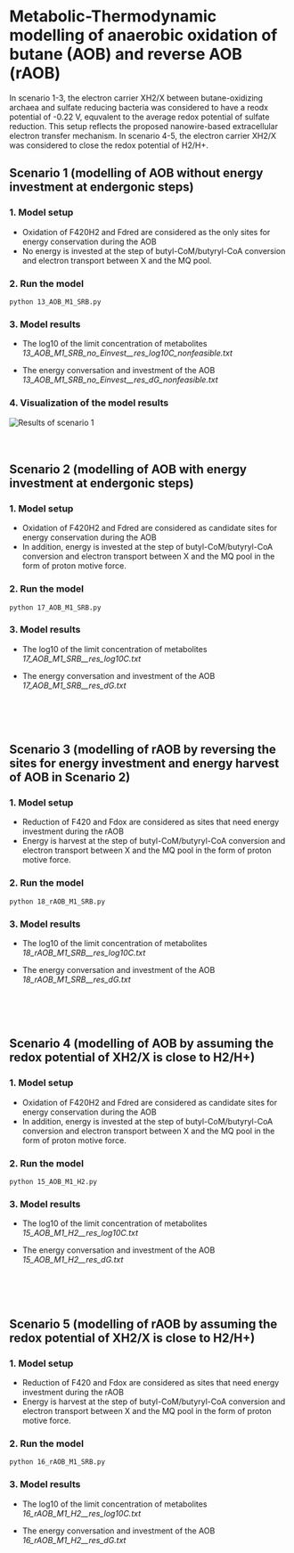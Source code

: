 # Metabolic-Thermodynamic modelling of anaerobic oxidation of butane (AOB) and reverse AOB (rAOB)

In scenario 1-3, the electron carrier XH2/X between butane-oxidizing archaea and sulfate reducing bacteria was considered to have a reodx potential of -0.22 V, equvalent to the average redox potential of sulfate reduction. This setup reflects the proposed nanowire-based extracellular electron transfer mechanism. In scenario 4-5, the electron carrier XH2/X was considered to close the redox potential of H2/H+.


## Scenario 1 (modelling of AOB without energy investment at endergonic steps)

### 1. Model setup
* Oxidation of F420H2 and Fdred are considered as the only sites for energy conservation during the AOB
* No energy is invested at the step of butyl-CoM/butyryl-CoA conversion and electron transport between X and the MQ pool. 

### 2. Run the model
```
python 13_AOB_M1_SRB.py  
```

### 3. Model results 
* The log10 of the limit concentration of metabolites
	*13_AOB_M1_SRB_no_Einvest__res_log10C_nonfeasible.txt*

* The energy conversation and investment of the AOB
	*13_AOB_M1_SRB_no_Einvest__res_dG_nonfeasible.txt*

### 4. Visualization of the model results
![Results of scenario 1]()
<br />
<br />
<br />


## Scenario 2 (modelling of AOB with energy investment at endergonic steps)

### 1. Model setup
* Oxidation of F420H2 and Fdred are considered as candidate sites for energy conservation during the AOB
* In addition, energy is invested at the step of butyl-CoM/butyryl-CoA conversion and electron transport between X and the MQ pool in the form of proton motive force. 


### 2. Run the model
```
python 17_AOB_M1_SRB.py  
```

### 3. Model results 
* The log10 of the limit concentration of metabolites
	*17_AOB_M1_SRB__res_log10C.txt*

* The energy conversation and investment of the AOB
	*17_AOB_M1_SRB__res_dG.txt*

<br />
<br />
<br />


## Scenario 3 (modelling of rAOB by reversing the sites for energy investment and energy harvest of AOB in Scenario 2)

### 1. Model setup
* Reduction of F420 and Fdox are considered as sites that need energy investment during the rAOB
* Energy is harvest at the step of butyl-CoM/butyryl-CoA conversion and electron transport between X and the MQ pool in the form of proton motive force. 


### 2. Run the model
```
python 18_rAOB_M1_SRB.py  
```

### 3. Model results 
* The log10 of the limit concentration of metabolites
	*18_rAOB_M1_SRB__res_log10C.txt*

* The energy conversation and investment of the AOB
	*18_rAOB_M1_SRB__res_dG.txt*

<br />
<br />
<br />
	

## Scenario 4 (modelling of AOB by assuming the redox potential of XH2/X is close to H2/H+)

### 1. Model setup
* Oxidation of F420H2 and Fdred are considered as candidate sites for energy conservation during the AOB
* In addition, energy is invested at the step of butyl-CoM/butyryl-CoA conversion and electron transport between X and the MQ pool in the form of proton motive force. 


### 2. Run the model
```
python 15_AOB_M1_H2.py
```

### 3. Model results 
* The log10 of the limit concentration of metabolites
	*15_AOB_M1_H2__res_log10C.txt*

* The energy conversation and investment of the AOB
	*15_AOB_M1_H2__res_dG.txt*

<br />
<br />
<br />

## Scenario 5 (modelling of rAOB by assuming the redox potential of XH2/X is close to H2/H+)

### 1. Model setup
* Reduction of F420 and Fdox are considered as sites that need energy investment during the rAOB
* Energy is harvest at the step of butyl-CoM/butyryl-CoA conversion and electron transport between X and the MQ pool in the form of proton motive force. 


### 2. Run the model
```
python 16_rAOB_M1_SRB.py  
```

### 3. Model results 
* The log10 of the limit concentration of metabolites
	*16_rAOB_M1_H2__res_log10C.txt*

* The energy conversation and investment of the AOB
	*16_rAOB_M1_H2__res_dG.txt*


<br />
<br />
<br />

